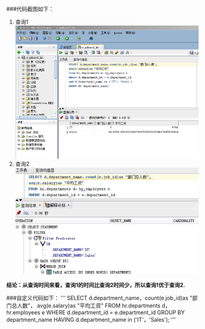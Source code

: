 ###代码截图如下：
1. 查询1![查询1](https://github.com/DoubleLTT/Oracle/blob/master/img3.JPG)
2. 查询2![查询2](https://github.com/DoubleLTT/Oracle/blob/master/img2.JPG)

**结论：从查询时间来看，查询1的时间比查询2时间少，所以查询1优于查询2.**

###自定义代码如下：
'''
SELECT d.department_name，count(e.job_id)as "部门总人数"，
avg(e.salary)as "平均工资"
FROM hr.departments d，hr.employees e
WHERE d.department_id = e.department_id
GROUP BY department_name
HAVING d.department_name in ('IT'，'Sales');
'''
